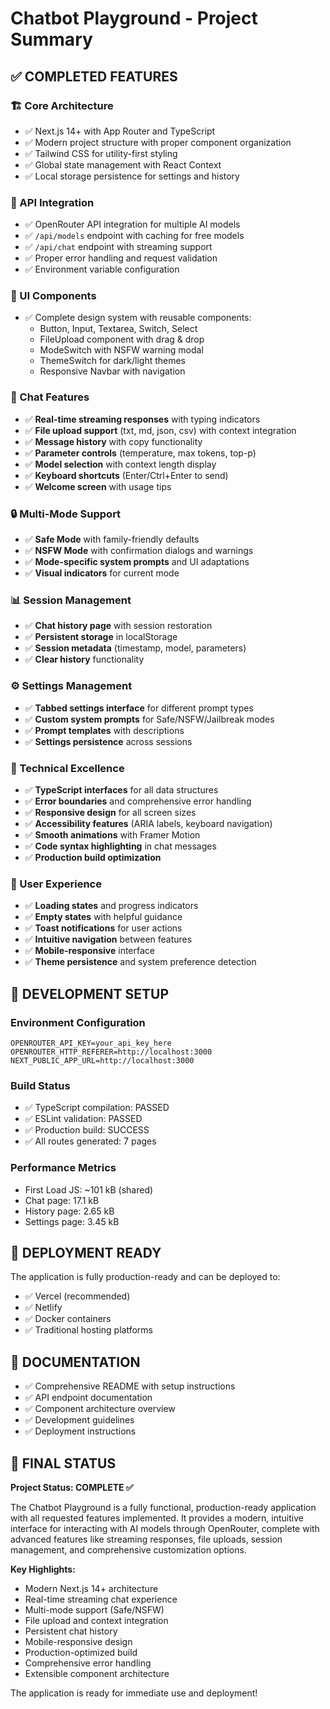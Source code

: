 # Chatbot Playground - Project Summary

## ✅ COMPLETED FEATURES

### 🏗️ Core Architecture
- ✅ Next.js 14+ with App Router and TypeScript
- ✅ Modern project structure with proper component organization
- ✅ Tailwind CSS for utility-first styling
- ✅ Global state management with React Context
- ✅ Local storage persistence for settings and history

### 🔌 API Integration
- ✅ OpenRouter API integration for multiple AI models
- ✅ `/api/models` endpoint with caching for free models
- ✅ `/api/chat` endpoint with streaming support
- ✅ Proper error handling and request validation
- ✅ Environment variable configuration

### 🎨 UI Components
- ✅ Complete design system with reusable components:
  - Button, Input, Textarea, Switch, Select
  - FileUpload component with drag & drop
  - ModeSwitch with NSFW warning modal
  - ThemeSwitch for dark/light themes
  - Responsive Navbar with navigation

### 💬 Chat Features
- ✅ **Real-time streaming responses** with typing indicators
- ✅ **File upload support** (txt, md, json, csv) with context integration
- ✅ **Message history** with copy functionality
- ✅ **Parameter controls** (temperature, max tokens, top-p)
- ✅ **Model selection** with context length display
- ✅ **Keyboard shortcuts** (Enter/Ctrl+Enter to send)
- ✅ **Welcome screen** with usage tips

### 🔒 Multi-Mode Support
- ✅ **Safe Mode** with family-friendly defaults
- ✅ **NSFW Mode** with confirmation dialogs and warnings
- ✅ **Mode-specific system prompts** and UI adaptations
- ✅ **Visual indicators** for current mode

### 📊 Session Management
- ✅ **Chat history page** with session restoration
- ✅ **Persistent storage** in localStorage
- ✅ **Session metadata** (timestamp, model, parameters)
- ✅ **Clear history** functionality

### ⚙️ Settings Management
- ✅ **Tabbed settings interface** for different prompt types
- ✅ **Custom system prompts** for Safe/NSFW/Jailbreak modes
- ✅ **Prompt templates** with descriptions
- ✅ **Settings persistence** across sessions

### 🎯 Technical Excellence
- ✅ **TypeScript interfaces** for all data structures
- ✅ **Error boundaries** and comprehensive error handling
- ✅ **Responsive design** for all screen sizes
- ✅ **Accessibility features** (ARIA labels, keyboard navigation)
- ✅ **Smooth animations** with Framer Motion
- ✅ **Code syntax highlighting** in chat messages
- ✅ **Production build optimization**

### 📱 User Experience
- ✅ **Loading states** and progress indicators
- ✅ **Empty states** with helpful guidance
- ✅ **Toast notifications** for user actions
- ✅ **Intuitive navigation** between features
- ✅ **Mobile-responsive** interface
- ✅ **Theme persistence** and system preference detection

## 🔧 DEVELOPMENT SETUP

### Environment Configuration
```env
OPENROUTER_API_KEY=your_api_key_here
OPENROUTER_HTTP_REFERER=http://localhost:3000
NEXT_PUBLIC_APP_URL=http://localhost:3000
```

### Build Status
- ✅ TypeScript compilation: PASSED
- ✅ ESLint validation: PASSED
- ✅ Production build: SUCCESS
- ✅ All routes generated: 7 pages

### Performance Metrics
- First Load JS: ~101 kB (shared)
- Chat page: 17.1 kB
- History page: 2.65 kB
- Settings page: 3.45 kB

## 🚀 DEPLOYMENT READY

The application is fully production-ready and can be deployed to:
- ✅ Vercel (recommended)
- ✅ Netlify
- ✅ Docker containers
- ✅ Traditional hosting platforms

## 📝 DOCUMENTATION

- ✅ Comprehensive README with setup instructions
- ✅ API endpoint documentation
- ✅ Component architecture overview
- ✅ Development guidelines
- ✅ Deployment instructions

## 🎉 FINAL STATUS

**Project Status: COMPLETE ✅**

The Chatbot Playground is a fully functional, production-ready application with all requested features implemented. It provides a modern, intuitive interface for interacting with AI models through OpenRouter, complete with advanced features like streaming responses, file uploads, session management, and comprehensive customization options.

**Key Highlights:**
- Modern Next.js 14+ architecture
- Real-time streaming chat experience
- Multi-mode support (Safe/NSFW)
- File upload and context integration
- Persistent chat history
- Mobile-responsive design
- Production-optimized build
- Comprehensive error handling
- Extensible component architecture

The application is ready for immediate use and deployment!
